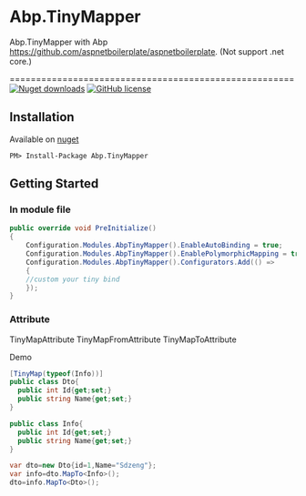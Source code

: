 # Abp.TinyMapper
Abp.TinyMapper with Abp https://github.com/aspnetboilerplate/aspnetboilerplate. (Not support .net core.)

======================================================  
[![Nuget downloads](https://img.shields.io/nuget/v/tinymapper.svg)](https://www.nuget.org/packages/Abp.TinyMapper/)
[![GitHub license](https://img.shields.io/github/license/mashape/apistatus.svg)](https://github.com/Sdzeng/Abp.TinyMapper/blob/master/LICENSE)



## Installation

Available on [nuget](https://www.nuget.org/packages/TinyMapper/)

	PM> Install-Package Abp.TinyMapper

## Getting Started

### In module file
```csharp
public override void PreInitialize()
{
    Configuration.Modules.AbpTinyMapper().EnableAutoBinding = true;
    Configuration.Modules.AbpTinyMapper().EnablePolymorphicMapping = true;
    Configuration.Modules.AbpTinyMapper().Configurators.Add(() =>
    { 
    //custom your tiny bind
    });
}
```
### Attribute 
TinyMapAttribute 
TinyMapFromAttribute 
TinyMapToAttribute 

Demo
```csharp
[TinyMap(typeof(Info))]
public class Dto{
  public int Id{get;set;}
  public string Name{get;set;}
}

public class Info{
  public int Id{get;set;}
  public string Name{get;set;}
}

var dto=new Dto{id=1,Name="Sdzeng"};
var info=dto.MapTo<Info>();
dto=info.MapTo<Dto>();
```
